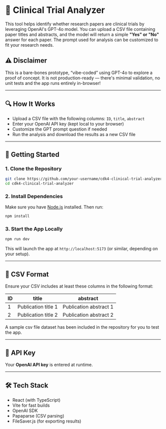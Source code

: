 # 🧬 Clinical Trial Analyzer

This tool helps identify whether research papers are clinical trials by leveraging OpenAI's GPT-4o model. You can upload a CSV file containing paper titles and abstracts, and the model will return a simple **"Yes" or "No"** answer for each paper. The prompt used for analysis can be customized to fit your research needs.

## ⚠️ Disclaimer

This is a bare-bones prototype, “vibe-coded” using GPT-4o to explore a proof of concept. It is not production-ready — there's minimal validation, no unit tests and the app runs entirely in-browser!

---

## 🔍 How It Works

- Upload a CSV file with the following columns: `ID`, `title`, `abstract`
- Enter your OpenAI API key (kept local to your browser)
- Customize the GPT prompt question if needed
- Run the analysis and download the results as a new CSV file

---

## 🚀 Getting Started

### 1. Clone the Repository

```bash
git clone https://github.com/your-username/cdk4-clinical-trial-analyzer.git
cd cdk4-clinical-trial-analyzer
```

### 2. Install Dependencies

Make sure you have [Node.js](https://nodejs.org/) installed. Then run:

```bash
npm install
```

### 3. Start the App Locally

```bash
npm run dev
```

This will launch the app at `http://localhost:5173` (or similar, depending on your setup).

---

## 📁 CSV Format

Ensure your CSV includes at least these columns in the following format:

| ID            | title         | abstract     |
| ------------- | ------------- | ------------ |
| 1             | Publication title 1 | Publication abstract 1 | 
| 2             | Publication title 2 | Publication abstract 2 |

A sample csv file dataset has been included in the repository for you to test the app.

---

## 🔐 API Key

Your **OpenAI API key** is entered at runtime.

---

## 🛠 Tech Stack

- React (with TypeScript)
- Vite for fast builds
- OpenAI SDK
- Papaparse (CSV parsing)
- FileSaver.js (for exporting results)
